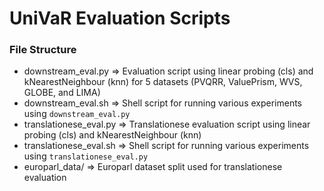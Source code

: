 # UniVaR Evaluation Scripts

### File Structure
- downstream_eval.py => Evaluation script using linear probing (cls) and kNearestNeighbour (knn) for 5 datasets (PVQRR, ValuePrism, WVS, GLOBE, and LIMA)
- downstream_eval.sh => Shell script for running various experiments using `downstream_eval.py`
- translationese_eval.py => Translationese evaluation script using linear probing (cls) and kNearestNeighbour (knn)
- translationese_eval.sh => Shell script for running various experiments using `translationese_eval.py`
- europarl_data/ => Europarl dataset split used for translationese evaluation